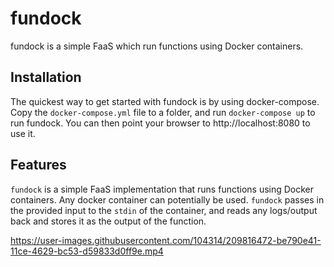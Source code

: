 # fundock

fundock is a simple FaaS which run functions using Docker containers.

## Installation

The quickest way to get started with fundock is by using docker-compose. Copy the `docker-compose.yml` file to a folder, and run `docker-compose up` to run fundock. You can then point your browser to http://localhost:8080 to use it.

## Features

`fundock` is a simple FaaS implementation that runs functions using Docker containers. Any docker container can potentially be used. `fundock` passes in the provided input to the `stdin` of the container, and reads any logs/output back and stores it as the output of the function.



https://user-images.githubusercontent.com/104314/209816472-be790e41-11ce-4629-bc53-d59833d0ff9e.mp4

